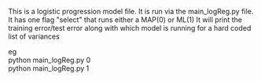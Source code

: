 This is a logistic progression model file.  It is run via the main_logReg.py file.  It has one flag "select" that runs either a MAP(0) 
or ML(1) 
It will print the training error/test error along with which model is running for a hard coded list of variances

eg <br>
python main_logReg.py 0 <br>
python main_logReg.py 1
